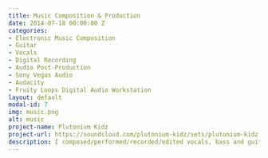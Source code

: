 ```yaml
---
title: Music Composition & Production
date: 2014-07-18 00:00:00 Z
categories:
- Electronic Music Composition
- Guitar
- Vocals
- Digital Recording
- Audio Post-Production
- Sony Vegas Audio
- Audacity
- Fruity Loops Digital Audio Workstation
layout: default
modal-id: 7
img: music.png
alt: music
project-name: Plutonium Kidz
project-url: https://soundcloud.com/plutonium-kidz/sets/plutonium-kidz
description: I composed/performed/recorded/edited vocals, bass and guitar with Sony Vegas.  I wrote/programmed the drums and synthesizers with Fruity Loops Digital Audio Workstation.  I hope you love it!
---
```


